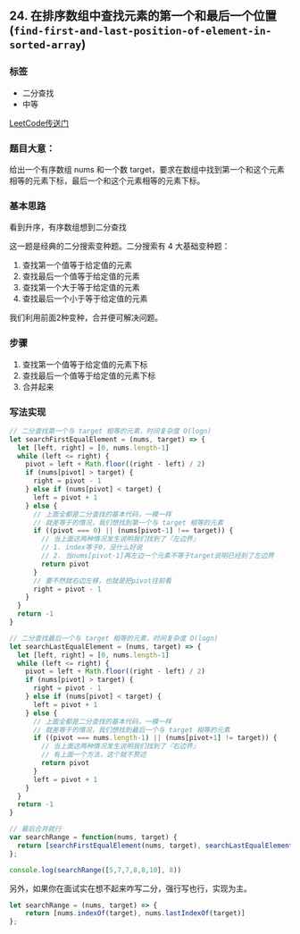 ## 24. 在排序数组中查找元素的第一个和最后一个位置 (`find-first-and-last-position-of-element-in-sorted-array`)

### 标签
* 二分查找
* 中等

[LeetCode传送门](https://leetcode-cn.com/problems/find-first-and-last-position-of-element-in-sorted-array/)

### 题目大意：
给出一个有序数组 nums 和一个数 target，要求在数组中找到第一个和这个元素相等的元素下标，最后一个和这个元素相等的元素下标。

### 基本思路
看到升序，有序数组想到二分查找

这一题是经典的二分搜索变种题。二分搜索有 4 大基础变种题：

1. 查找第一个值等于给定值的元素
2. 查找最后一个值等于给定值的元素
3. 查找第一个大于等于给定值的元素
4. 查找最后一个小于等于给定值的元素

我们利用前面2种变种，合并便可解决问题。

### 步骤
1. 查找第一个值等于给定值的元素下标
2. 查找最后一个值等于给定值的元素下标
3. 合并起来

### 写法实现
```JavaScript
// 二分查找第一个与 target 相等的元素，时间复杂度 O(logn)
let searchFirstEqualElement = (nums, target) => {
  let [left, right] = [0, nums.length-1]
  while (left <= right) {
    pivot = left + Math.floor((right - left) / 2)
    if (nums[pivot] > target) {
      right = pivot - 1
    } else if (nums[pivot] < target) {
      left = pivot + 1
    } else {
      // 上面全都是二分查找的基本代码，一模一样
      // 就差等于的情况，我们想找到第一个与 target 相等的元素
      if ((pivot === 0) || (nums[pivot-1] !== target)) { 
        // 当上面这两种情况发生说明我们找到了『左边界』
        // 1. index等于0，没什么好说
        // 2. 当nums[pivot-1]再左边一个元素不等于target说明已经到了左边界
        return pivot
      }
      // 要不然就右边左移，也就是把pivot往前看
      right = pivot - 1
    }
  }
  return -1
}

// 二分查找最后一个与 target 相等的元素，时间复杂度 O(logn)
let searchLastEqualElement = (nums, target) => {
  let [left, right] = [0, nums.length-1]
  while (left <= right) {
    pivot = left + Math.floor((right - left) / 2)
    if (nums[pivot] > target) {
      right = pivot - 1
    } else if (nums[pivot] < target) {
      left = pivot + 1
    } else {
      // 上面全都是二分查找的基本代码，一模一样
      // 就差等于的情况，我们想找到最后一个与 target 相等的元素
      if ((pivot === nums.length-1) || (nums[pivot+1] != target)) { 
        // 当上面这两种情况发生说明我们找到了『右边界』
        // 有上面一个方法，这个就不赘述
        return pivot
      }
      left = pivot + 1
    }
  }
  return -1
}

// 最后合并就行
var searchRange = function(nums, target) {
  return [searchFirstEqualElement(nums, target), searchLastEqualElement(nums, target)]
};

console.log(searchRange([5,7,7,8,8,10], 8))

```

另外，如果你在面试实在想不起来咋写二分，强行写也行，实现为主。
```JavaScript
let searchRange = (nums, target) => {
    return [nums.indexOf(target), nums.lastIndexOf(target)]
};
```

